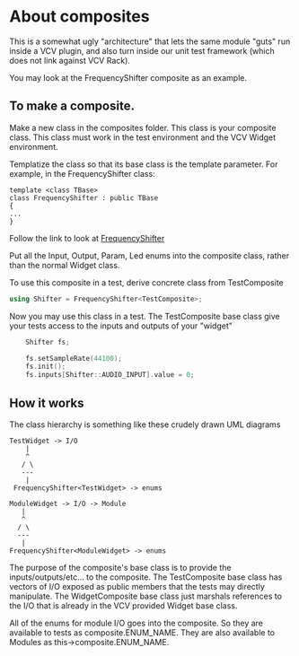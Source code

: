 # About composites

This is a somewhat ugly "architecture" that lets the same module "guts" run inside a VCV plugin, and also turn inside our unit test framework (which does not link against VCV Rack).

You may look at the FrequencyShifter composite as an example.

## To make a composite.

Make a new class in the composites folder. This class is your composite class. This class must work in the test environment and the VCV Widget environment.

Templatize the class so that its base class is the template parameter. For example, in the FrequencyShifter class:
```
template <class TBase>
class FrequencyShifter : public TBase
{
...
}
```
Follow the link to look at [FrequencyShifter](composites/FrequencyShifter.h)

Put all the Input, Output, Param, Led enums into the composite class, rather than the normal Widget class.

To use this composite in a test, derive concrete class from TestComposite
```c++
using Shifter = FrequencyShifter<TestComposite>;
```
Now you may use this class in a test. The TestComposite base class give your tests access to the inputs and outputs of your "widget"
```c++
    Shifter fs;

    fs.setSampleRate(44100);
    fs.init();
    fs.inputs[Shifter::AUDIO_INPUT].value = 0;
```

## How it works

The class hierarchy is something like these crudely drawn UML diagrams
```
TestWidget -> I/O
    |
    ^
   / \
   ---
    |
 FrequencyShifter<TestWidget> -> enums
 ```

 ```
 ModuleWidget -> I/O -> Module
    |
    ^
   / \
   ---
    |
 FrequencyShifter<ModuleWidget> -> enums
```

The purpose of the composite's base class is to provide the inputs/outputs/etc... to the composite. The TestComposite base class has vectors of I/O exposed as public members that the tests may directly manipulate. The WidgetComposite base class just marshals references to the I/O that is already in the VCV provided Widget base class.

All of the enums for module I/O goes into the composite. So they are available to tests as composite.ENUM_NAME. They are also available to Modules as this->composite.ENUM_NAME.
